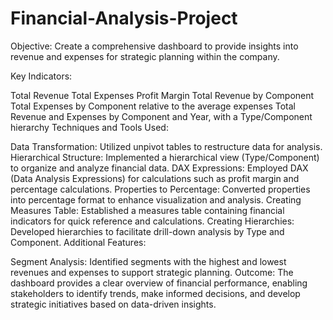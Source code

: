 # Financial-Analysis-Project
Objective: Create a comprehensive dashboard to provide insights into revenue and expenses for strategic planning within the company.

Key Indicators:

Total Revenue
Total Expenses
Profit Margin
Total Revenue by Component
Total Expenses by Component relative to the average expenses
Total Revenue and Expenses by Component and Year, with a Type/Component hierarchy
Techniques and Tools Used:

Data Transformation: Utilized unpivot tables to restructure data for analysis.
Hierarchical Structure: Implemented a hierarchical view (Type/Component) to organize and analyze financial data.
DAX Expressions: Employed DAX (Data Analysis Expressions) for calculations such as profit margin and percentage calculations.
Properties to Percentage: Converted properties into percentage format to enhance visualization and analysis.
Creating Measures Table: Established a measures table containing financial indicators for quick reference and calculations.
Creating Hierarchies: Developed hierarchies to facilitate drill-down analysis by Type and Component.
Additional Features:

Segment Analysis: Identified segments with the highest and lowest revenues and expenses to support strategic planning.
Outcome: The dashboard provides a clear overview of financial performance, enabling stakeholders to identify trends, make informed decisions, and develop strategic initiatives based on data-driven insights.
